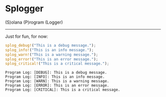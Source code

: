 # Splogger

(S)olana (P)rogram (Logger)

---

Just for fun, for now:

```rust
splog_debug!("This is a debug message.");
splog_info!("This is an info message.");
splog_warn!("This is a warning message.");
splog_error!("This is an error message.");
splog_critical!("This is a critical message.");
```

```shell
Program Log: [DEBUG]: This is a debug message.
Program Log: [INFO]: This is an info message.
Program Log: [WARN]: This is a warning message.
Program Log: [ERROR]: This is an error message.
Program Log: [CRITICAL]: This is a critical message.
```